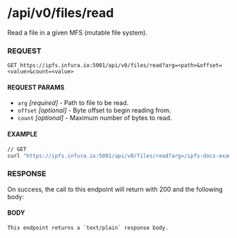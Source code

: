 # /api/v0/files/read

Read a file in a given MFS (mutable file system).

### REQUEST

`GET https://ipfs.infura.io:5001/api/v0/files/read?arg=<path>&offset=<value>&count=<value>`

#### REQUEST PARAMS
- `arg` _[required]_ - Path to file to be read.
- `offset` _[optional]_ - Byte offset to begin reading from.
- `count` _[optional]_ - Maximum number of bytes to read.

#### EXAMPLE
```bash
// GET
curl "https://ipfs.infura.io:5001/api/v0/files/read?arg=/ipfs-docs-example"
```

### RESPONSE

On success, the call to this endpoint will return with 200 and the following body:

#### BODY
```
This endpoint returns a `text/plain` response body.
```